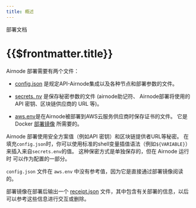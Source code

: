 ```yaml
---
title: 概述
---
```


<TitleSpan>部署文档</TitleSpan>

# {{$frontmatter.title}}

<VersionWarning/>

Airnode 部署需要有两个文件：

- [config.json](./config-json.md) 是规定API-Airnode集成以及各种节点和部署参数的文件。

- [secrets. nv](./secrets-env.md) 是保存秘密参数的文件 (airnode助记符、 Airnode部署将使用的 API 密钥、区块链供应商的 URL 等)。

- [aws.env](./aws-env.md)是在Airnode被部署到AWS云服务供应商时保存证书的文件。 它是Docker [部署镜像](../../grp-providers/docker/deployer-image.md) 所需要的。

Airnode 部署使用安全方案值（例如API 密钥）和区块链提供者URL等秘密。 在填充`config.json`时，你可以使用标准的shell变量插值语法（例如`${VARIABLE}`）来插入来自`secrets.env`的值。 这种保密方式是单独保存的，但在 Airnode 运行时 可以作为配置的一部分。

`config.json` 文件在 `aws.env` 中没有参考值，因为它是直接通过部署镜像阅读的。

部署镜像在部署后输出一个 [receipt.json](receipt-json.md) 文件，其中包含有关部署的信息，以后可以参考这些信息进行交互或删除。
